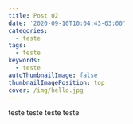 ```yaml
---
title: Post 02
date: '2020-09-10T10:04:43-03:00'
categories:
  - teste
tags:
  - teste
keywords:
  - teste
autoThumbnailImage: false
thumbnailImagePosition: top
cover: /img/hello.jpg
---
```

teste teste teste teste
